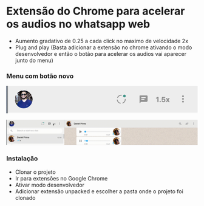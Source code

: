 <h1 text-align="center">Extensão do Chrome para acelerar os audios no whatsapp web</h1>


- Aumento gradativo de 0.25 a cada click no maximo de velocidade 2x
- Plug and play (Basta adicionar a extensão no chrome ativando o modo desenvolvedor e então o botão para acelerar os audios vai aparecer junto do menu)


### Menu com botão novo

<p align="center">
  <img alt="menu" title="" src="https://github.com/lcassiol/js-chrome-ext-whatsapp-speedaudio/blob/master/assets/menucombotoes.png?raw=true">
</p>


![Alt Text](https://github.com/lcassiol/js-chrome-ext-whatsapp-speedaudio/blob/master/assets/extfuncionando.gif?raw=true)


### Instalação

- Clonar o projeto
- Ir para extensões no Google Chrome
- Ativar modo desenvolvedor
- Adicionar extensão unpacked e escolher a pasta onde o projeto foi clonado

